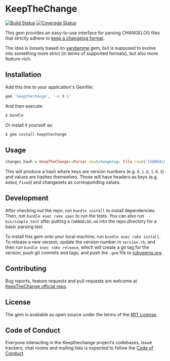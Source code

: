 # KeepTheChange

[![Build Status](https://travis-ci.org/pegasd/keepthechange.svg?branch=master)](https://travis-ci.org/pegasd/keepthechange)
[![Coverage Status](https://coveralls.io/repos/github/pegasd/keepthechange/badge.svg)](https://coveralls.io/github/pegasd/keepthechange)

This gem provides an easy-to-use interface for parsing CHANGELOG files that strictly adhere to
[keep a changelog format](http://keepachangelog.com/).

The idea is loosely based on [vandamme](https://github.com/tech-angels/vandamme) gem, but is supposed to evolve
into something more strict (in terms of supported formats), but also more feature-rich.

## Installation

Add this line to your application's Gemfile:

```ruby
gem 'keepthechange', '~> 0.1'
```

And then execute:

```bash
$ bundle
```

Or install it yourself as:

```bash
$ gem install keepthechange
```

## Usage

```ruby
changes_hash = KeepTheChange::Parser.new(changelog: File.read('CHANGELOG.md')).parse
```

This will produce a hash where keys are version numbers (e.g. `0.1.0`, `1.0.3`) and values are hashes themselves.
Those will have headers as keys (e.g. `Added`, `Fixed`) and changesets as corresponding values.


## Development

After checking out the repo, run `bundle install` to install dependencies. Then, run `bundle exec rake spec` to run the tests. You can also 
run `bin/simple_test` after putting a `CHANGELOG.md` into the repo directory for a basic parsing test.

To install this gem onto your local machine, run `bundle exec rake install`. To release a new version, update the version number in 
`version.rb`, and then run `bundle exec rake release`, which will create a git tag for the version, push git commits and tags, and push 
the `.gem` file to [rubygems.org](https://rubygems.org).

## Contributing

Bug reports, feature requests and pull requests are welcome at [KeepTheChange official repo](https://github.com/pegasd/keepthechange).

## License

The gem is available as open source under the terms of the [MIT License](http://opensource.org/licenses/MIT).

## Code of Conduct

Everyone interacting in the Keepthechange project’s codebases, issue trackers, chat rooms and mailing lists is expected to follow the 
[Code of Conduct](https://github.com/pegasd/keepthechange/blob/master/CODE_OF_CONDUCT.md).
